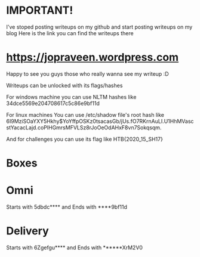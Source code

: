 # IMPORTANT!

I've stoped posting writeups on my github and start posting writeups on my blog 
Here is the link you can find the writeups there


# https://jopraveen.wordpress.com

Happy to see you guys those who really wanna see my writeup :D


Writeups can be unlocked with its flags/hashes

For windows machine you can use NLTM hashes like 34dce5569e204708617c5c86e9bf11d

For linux machines You can use /etc/shadow file's root hash like 
$6$I9MziSOaYXY5Hkhy$YoYffpOSKz0tsacasGb/jUs.fO7RKrnAuLI.U1HhMVascstYacacLajd.coPIHGmrsMFVLSz8rJoOeOdAHxF8vn7Sokqsqm.

And for challenges you can use its flag like HTB{2020_15_SH17}


# Boxes

# Omni 
Starts with  5dbdc****     and Ends with  ****9bf11d

# Delivery

Starts with $6$Zgefgu****  and Ends with ******XrM2V0
